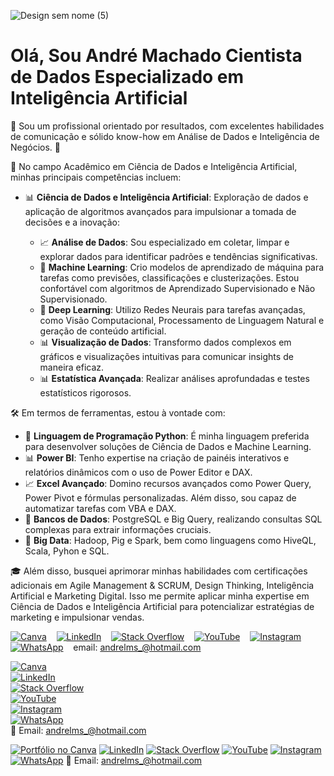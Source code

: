 
![Design sem nome (5)](https://github.com/andrelms/andrelms/assets/72582930/c00c7ef7-05c3-4b74-a819-c6174d381aed)

# Olá, Sou André Machado Cientista de Dados Especializado em Inteligência Artificial

🚀 Sou um profissional orientado por resultados, com excelentes habilidades de comunicação e sólido know-how em Análise de Dados e Inteligência de Negócios. 💬

🔬 No campo Acadêmico em Ciência de Dados e Inteligência Artificial, minhas principais competências incluem:

- 📊 **Ciência de Dados e Inteligência Artificial**: Exploração de dados e aplicação de algoritmos avançados para impulsionar a tomada de decisões e a inovação:

  - 📈 **Análise de Dados**: Sou especializado em coletar, limpar e explorar dados para identificar padrões e tendências significativas.
  - 🤖 **Machine Learning**: Crio modelos de aprendizado de máquina para tarefas como previsões, classificações e clusterizações. Estou confortável com algoritmos de Aprendizado Supervisionado e Não Supervisionado.
  - 🧠 **Deep Learning**: Utilizo Redes Neurais para tarefas avançadas, como Visão Computacional, Processamento de Linguagem Natural e geração de conteúdo artificial.
  - 📊 **Visualização de Dados**: Transformo dados complexos em gráficos e visualizações intuitivas para comunicar insights de maneira eficaz.
  - 📊 **Estatística Avançada**: Realizar análises aprofundadas e testes estatísticos rigorosos.

🛠️ Em termos de ferramentas, estou à vontade com:

- 🐍 **Linguagem de Programação Python**: É minha linguagem preferida para desenvolver soluções de Ciência de Dados e Machine Learning.
- 📊 **Power BI**: Tenho expertise na criação de painéis interativos e relatórios dinâmicos com o uso de Power Editor e DAX.
- 📈 **Excel Avançado**: Domino recursos avançados como Power Query, Power Pivot e fórmulas personalizadas. Além disso, sou capaz de automatizar tarefas com VBA e DAX.
- 📂 **Bancos de Dados**: PostgreSQL e Big Query, realizando consultas SQL complexas para extrair informações cruciais.
- 🚀 **Big Data**: Hadoop, Pig e Spark, bem como linguagens como HiveQL, Scala, Pyhon e SQL.

🎓 Além disso, busquei aprimorar minhas habilidades com certificações adicionais em Agile Management & SCRUM, Design Thinking, Inteligência Artificial e Marketing Digital. Isso me permite aplicar minha expertise em Ciência de Dados e Inteligência Artificial para potencializar estratégias de marketing e impulsionar vendas.

 [![Canva](https://img.shields.io/badge/View%20Portfolio-Canva-blue?style=flat-square&logo=canva)](https://www.canva.com/design/DAFGIgk_xGo/uGTkcQucrBRvUJ0RGvladw/edit?utm_content=DAFGIgk_xGo&utm_campaign=designshare&utm_medium=link2&utm_source=sharebutton) &nbsp; &nbsp;[![LinkedIn](https://img.shields.io/badge/Connect%20on-LinkedIn-blue?style=flat-square&logo=linkedin)](https://www.linkedin.com/in/andr%C3%A9-machado-b7475257) &nbsp; &nbsp;[![Stack Overflow](https://img.shields.io/badge/Visit%20Profile-Stack%20Overflow-orange?style=flat-square&logo=stackoverflow)](https://stackoverflow.com/users/9948374/andr%C3%A9-machado) &nbsp; &nbsp;[![YouTube](https://img.shields.io/badge/Visit%20Channel-YouTube-red?style=flat-square&logo=youtube)](https://www.youtube.com/@andrelms) &nbsp; &nbsp;[![Instagram](https://img.shields.io/badge/Visit%20Profile-Instagram-pink?style=flat-square&logo=instagram)](https://www.instagram.com/andrelms_) &nbsp; &nbsp;[![WhatsApp](https://img.shields.io/badge/Chat%20on-WhatsApp-brightgreen?style=flat-square&logo=whatsapp)](https://api.whatsapp.com/send?phone=5551998837555) &nbsp; &nbsp;email: [andrelms_@hotmail.com](mailto:andrelms_@hotmail.com)

[![Canva](https://img.shields.io/badge/View%20Portfolio-Canva-blue?style=plastic&logo=canva)](https://www.canva.com/design/DAFGIgk_xGo/uGTkcQucrBRvUJ0RGvladw/edit?utm_content=DAFGIgk_xGo&utm_campaign=designshare&utm_medium=link2&utm_source=sharebutton)  
[![LinkedIn](https://img.shields.io/badge/Connect%20on-LinkedIn-blue?style=plastic&logo=linkedin)](https://www.linkedin.com/in/andr%C3%A9-machado-b7475257)  
[![Stack Overflow](https://img.shields.io/badge/Visit%20Profile-Stack%20Overflow-orange?style=plastic&logo=stackoverflow)](https://stackoverflow.com/users/9948374/andr%C3%A9-machado)  
[![YouTube](https://img.shields.io/badge/Visit%20Channel-YouTube-red?style=plastic&logo=youtube)](https://www.youtube.com/@andrelms)  
[![Instagram](https://img.shields.io/badge/Visit%20Profile-Instagram-pink?style=plastic&logo=instagram)](https://www.instagram.com/andrelms_)  
[![WhatsApp](https://img.shields.io/badge/Chat%20on-WhatsApp-brightgreen?style=plastic&logo=whatsapp)](https://api.whatsapp.com/send?phone=5551998837555)  
📧 Email: [andrelms_@hotmail.com](mailto:andrelms_@hotmail.com)


[![Portfólio no Canva](https://via.placeholder.com/600x100/000000/FFFFFF.png?text=Portfólio+no+Canva)](https://www.canva.com/design/DAFGIgk_xGo/uGTkcQucrBRvUJ0RGvladw/edit?utm_content=DAFGIgk_xGo&utm_campaign=designshare&utm_medium=link2&utm_source=sharebutton)
[![LinkedIn](https://via.placeholder.com/600x100/000000/FFFFFF.png?text=Conectar+no+LinkedIn)](https://www.linkedin.com/in/andr%C3%A9-machado-b7475257)
[![Stack Overflow](https://via.placeholder.com/600x100/000000/FFFFFF.png?text=Visitar+Perfil+no+Stack+Overflow)](https://stackoverflow.com/users/9948374/andr%C3%A9-machado)
[![YouTube](https://via.placeholder.com/600x100/000000/FFFFFF.png?text=Visitar+Canal+no+YouTube)](https://www.youtube.com/@andrelms)
[![Instagram](https://via.placeholder.com/600x100/000000/FFFFFF.png?text=Visitar+Perfil+no+Instagram)](https://www.instagram.com/andrelms_)
[![WhatsApp](https://via.placeholder.com/600x100/000000/FFFFFF.png?text=Chat+no+WhatsApp)](https://api.whatsapp.com/send?phone=5551998837555)
📧 Email: [andrelms_@hotmail.com](mailto:andrelms_@hotmail.com)